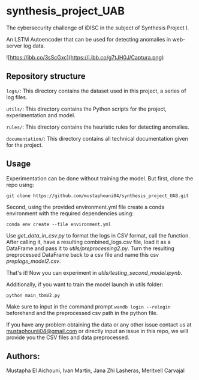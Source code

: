 # synthesis_project_UAB
The cybersecurity challenge of iDISC in the subject of Synthesis Project I.


An LSTM Autoencoder that can be used for detecting anomalies in web-server log data.


![https://ibb.co/3sScGxc](https://i.ibb.co/g7tJH0J/Captura.png)

## Repository structure

`logs/`: This directory contains the dataset used in this project, a series of log files.

`utils/`: This directory contains the Python scripts for the project, experimentation and model.

`rules/`: This directory contains the heuristic rules for detecting anomalies.

`documentation/`: This directory contains all technical documentation given for the project.

## Usage
Experimentation can be done without training the model.
But first, clone the repo using: 

```git clone https://github.com/mustaphouni04/synthesis_project_UAB.git```

Second, using the provided environment.yml file create a conda environment with the required dependencies using: 

```conda env create --file environment.yml```


Use *get_data_in_csv.py* to format the logs in CSV format, call the function.
After calling it, have a resulting combined_logs.csv file, load it as a DataFrame and pass it to *utils/preprocessing2.py*.
Turn the resulting preprocessed DataFrame back to a csv file and name this csv *preplogs_model2.csv*.

That's it! Now you can experiment in *utils/testing_second_model.ipynb*.

Additionally, if you want to train the model launch in utils folder:

```python main_tbmV2.py```

Make sure to input in the command prompt ```wandb login --relogin``` beforehand and the preprocessed csv path in the python file.

If you have any problem obtaining the data or any other issue contact us at mustaphounii04@gmail.com or directly input an issue in this repo, we will provide you the CSV files and data preprocessed.


## Authors:
Mustapha El Aichouni,
Ivan Martin,
Jana Zhi Lasheras,
Meritxell Carvajal

